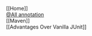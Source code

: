 [[Home]]<br/>
[@All annotation](https://github.com/ArcBees/Jukito/wiki/@All)<br/>
[[Maven]]<br/>
[[Advantages Over Vanilla JUnit]]<br/>